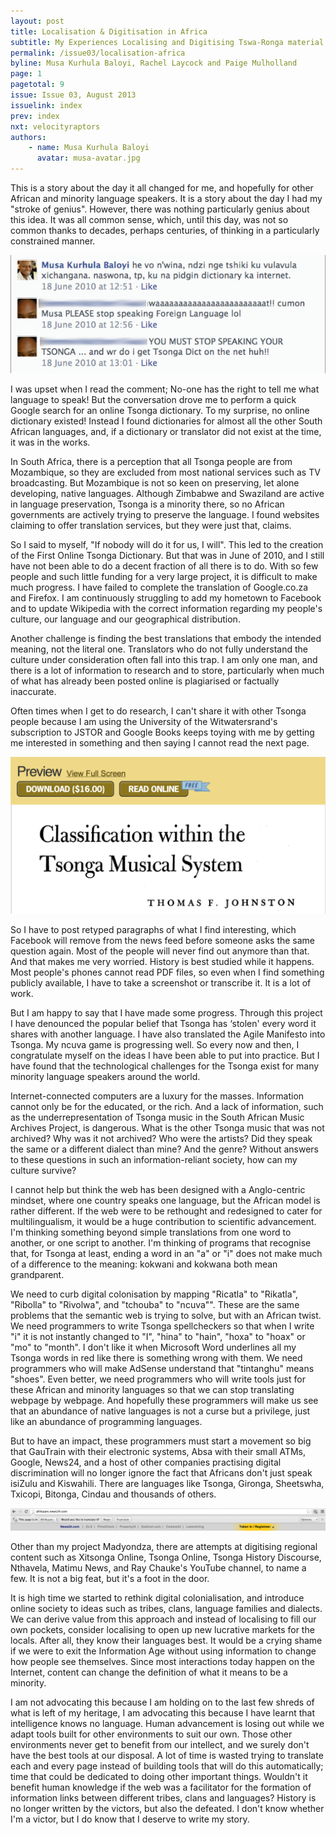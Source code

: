 ```yaml
---
layout: post
title: Localisation & Digitisation in Africa
subtitle: My Experiences Localising and Digitising Tswa-Ronga material
permalink: /issue03/localisation-africa
byline: Musa Kurhula Baloyi, Rachel Laycock and Paige Mulholland
page: 1
pagetotal: 9
issue: Issue 03, August 2013
issuelink: index
prev: index
nxt: velocityraptors
authors:
    - name: Musa Kurhula Baloyi
      avatar: musa-avatar.jpg
---
```

This is a story about the day it all changed for me, and hopefully for other African and minority language speakers. It is a story about the day I had my "stroke of genius". However, there was nothing particularly genius about this idea. It was all common sense, which, until this day, was not so common thanks to decades, perhaps centuries, of thinking in a particularly constrained manner.

![Facebook Chat](../images/localisation-africa/1.png)

I was upset when I read the comment; No-one has the right to tell me what language to speak! But the conversation drove me to perform a quick Google search for an online Tsonga dictionary. To my surprise, no online dictionary existed! Instead I found dictionaries for almost all the other South African languages, and, if a dictionary or translator did not exist at the time, it was in the works. 

In South Africa, there is a perception that all Tsonga people are from Mozambique, so they are excluded from most national services such as TV broadcasting. But Mozambique is not so keen on preserving, let alone developing, native languages. Although Zimbabwe and Swaziland are active in language preservation, Tsonga is a minority there, so no African governments are actively trying to preserve the language. I found websites claiming to offer translation services, but they were just that, claims.

So I said to myself, "If nobody will do it for us, I will". This led to the creation of the First Online Tsonga Dictionary. But that was in June of 2010, and I still have not been able to do a decent fraction of all there is to do. With so few people and such little funding for a very large project, it is difficult to make much progress. I have failed to complete the translation of Google.co.za and Firefox. I am continuously struggling to add my hometown to Facebook and to update Wikipedia with the correct information regarding my people's culture, our language and our geographical distribution.

Another challenge is finding the best translations that embody the intended meaning, not the literal one. Translators who do not fully understand the culture under consideration often fall into this trap. I am only one man, and there is a lot of information to research and to store, particularly when much of what has already been posted online is plagiarised or factually inaccurate.

Often times when I get to do research, I can't share it with other Tsonga people because I am using the University of the Witwatersrand's subscription to JSTOR and Google Books keeps toying with me by getting me interested in something and then saying I cannot read the next page. 

![JSTOR](../images/localisation-africa/2.png)

So I have to post retyped paragraphs of what I find interesting, which Facebook will remove from the news feed before someone asks the same question again. Most of the people will never find out anymore than that. And that makes me very worried. History is best studied while it happens. Most people's phones cannot read PDF files, so even when I find something publicly available, I have to take a screenshot or transcribe it. It is a lot of work. 

But I am happy to say that I have made some progress. Through this project I have denounced the popular belief that Tsonga has ‘stolen' every word it shares with another language. I have also translated the Agile Manifesto into Tsonga. My ncuva game is progressing well. So every now and then, I congratulate myself on the ideas I have been able to put into practice. But I have found that the technological challenges for the Tsonga exist for many minority language speakers around the world. 

Internet-connected computers are a luxury for the masses. Information cannot only be for the educated, or the rich. And a lack of information, such as the underrepresentation of Tsonga music in the South African Music Archives Project, is dangerous. What is the other Tsonga music that was not archived? Why was it not archived? Who were the artists? Did they speak the same or a different dialect than mine? And the genre? Without answers to these questions in such an information-reliant society, how can my culture survive?

I cannot help but think the web has been designed with a Anglo-centric mindset, where one country speaks one language, but the African model is rather different. If the web were to be rethought and redesigned to cater for multilingualism, it would be a huge contribution to scientific advancement. I'm thinking something beyond simple translations from one word to another, or one script to another. I'm thinking of programs that recognise that, for Tsonga at least, ending a word in an "a" or "i" does not make much of a difference to the meaning: kokwani and kokwana both mean grandparent.

We need to curb digital colonisation by mapping "Ricatla" to "Rikatla", "Ribolla" to "Rivolwa", and "tchouba" to "ncuva"". These are the same problems that the semantic web is trying to solve, but with an African twist. We need programmers to write Tsonga spellcheckers so that when I write "i" it is not instantly changed to "I", "hina" to "hain", "hoxa" to "hoax" or "mo" to "month". I don't like it when Microsoft Word underlines all my Tsonga words in red like there is something wrong with them. We need programmers who will make AdSense understand that "tintanghu" means "shoes". Even better, we need programmers who will write tools just for these African and minority languages so that we can stop translating webpage by webpage. And hopefully these programmers will make us see that an abundance of native languages is not a curse but a privilege, just like an abundance of programming languages.

But to have an impact, these programmers must start a movement so big that GauTrain with their electronic systems, Absa with their small ATMs, Google, News24, and a host of other companies practising digital discrimination will no longer ignore the fact that Africans don't just speak isiZulu and Kiswahili. There are languages like Tsonga, Gironga, Sheetswha, Txicopi, Bitonga, Cindau and thousands of others.

![Chrome translate](../images/localisation-africa/3.png)

Other than my project Madyondza, there are attempts at digitising regional content such as Xitsonga Online, Tsonga Online, Tsonga History Discourse, Nthavela, Matimu News, and Ray Chauke's YouTube channel, to name a few. It is not a big feat, but it's a foot in the door.

It is high time we started to rethink digital colonialisation, and introduce online society to ideas such as tribes, clans, language families and dialects. We can derive value from this approach and instead of localising to fill our own pockets, consider localising to open up new lucrative markets for the locals. After all, they know their languages best. It would be a crying shame if we were to exit the Information Age without using information to change how people see themselves. Since most interactions today happen on the Internet, content can change the definition of what it means to be a minority.

I am not advocating this because I am holding on to the last few shreds of what is left of my heritage, I am advocating this because I have learnt that intelligence knows no language. Human advancement is losing out while we adapt tools built for other environments to suit our own. Those other environments never get to benefit from our intellect, and we surely don't have the best tools at our disposal. A lot of time is wasted trying to translate each and every page instead of building tools that will do this automatically; time that could be dedicated to doing other important things. Wouldn't it benefit human knowledge if the web was a facilitator for the formation of information links between different tribes, clans and languages? History is no longer written by the victors, but also the defeated. I don't know whether I'm a victor, but I do know that I deserve to write my story.
